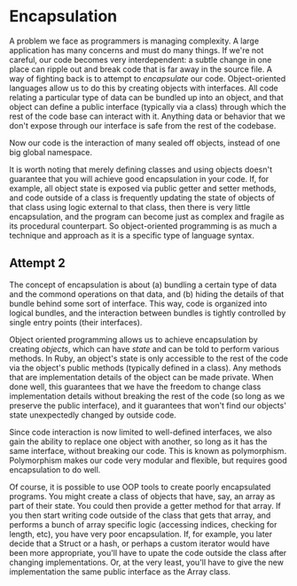 # Encapsulation

A problem we face as programmers is managing complexity. A large application has many concerns and must do many things. If we're not careful, our code becomes very interdependent: a subtle change in one place can ripple out and break code that is far away in the source file. A way of fighting back is to attempt to _encapsulate_ our code. Object-oriented languages allow us to do this by creating objects with interfaces. All code relating a particular type of data can be bundled up into an object, and that object can define a public interface (typically via a class) through which the rest of the code base can interact with it. Anything data or behavior that we don't expose through our interface is safe from the rest of the codebase.

Now our code is the interaction of many sealed off objects, instead of one big global namespace.

It is worth noting that merely defining classes and using objects doesn't guarantee that you will achieve good encapsulation in your code. If, for example, all object state is exposed via public getter and setter methods, and code outside of a class is frequently updating the state of objects of that class using logic external to that class, then there is very little encapsulation, and the program can become just as complex and fragile as its procedural counterpart. So object-oriented programming is as much a technique and approach as it is a specific type of language syntax.

## Attempt 2

The concept of encapsulation is about (a) bundling a certain type of data and the commond operations on that data, and (b) hiding the details of that bundle behind some sort of interface. This way, code is organized into logical bundles, and the interaction between bundles is tightly controlled by single entry points (their interfaces).

Object oriented programming allows us to achieve encapsulation by creating _objects_, which can have _state_ and can be told to perform various methods. In Ruby, an object's state is only accessible to the rest of the code via the object's public methods (typically defined in a class). Any methods that are implementation details of the object can be made private. When done well, this guarantees that we have the freedom to change class implementation details without breaking the rest of the code (so long as we preserve the public interface), and it guarantees that won't find our objects' state unexpectedly changed by outside code.

Since code interaction is now limited to well-defined interfaces, we also gain the ability to replace one object with another, so long as it has the same interface, without breaking our code. This is known as polymorphism. Polymorphism makes our code very modular and flexible, but requires good encapsulation to do well.

Of course, it is possible to use OOP tools to create poorly encapsulated programs. You might create a class of objects that have, say, an array as part of their state. You could then provide a getter method for that array. If you then start writing code outside of the class that gets that array, and performs a bunch of array specific logic (accessing indices, checking for length, etc), you have very poor encapsulation. If, for example, you later decide that a Struct or a hash, or perhaps a custom iterator would have been more appropriate, you'll have to upate the code outside the class after changing implementations. Or, at the very least, you'll have to give the new implementation the same public interface as the Array class.
